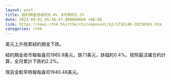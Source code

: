 ```yaml
---
layout: post
title: 紐約期金低收約0.4%　8月跌約2.2%
date: 2023-09-01 05:36:47.000000000 +08:00
link: https://news.rthk.hk/rthk/ch/component/k2/1716140-20230901.htm
categories: rthk
---
```


美元上升拖累紐約期金下跌。

紐約期金收市報每盎司1965.9美元，跌7.1美元，跌幅約0.4%。按照最活躍合約計算，全月累計下跌約2.2%。

現貨金較早時報每盎司1940.48美元。
